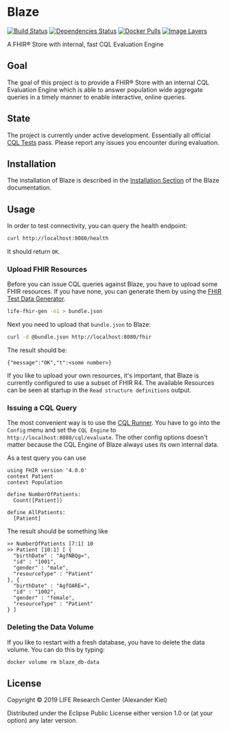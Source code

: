 # Blaze

[![Build Status](https://travis-ci.org/life-research/blaze.svg?branch=master)](https://travis-ci.org/life-research/blaze)
[![Dependencies Status](https://versions.deps.co/life-research/blaze/status.svg)](https://versions.deps.co/life-research/blaze)
[![Docker Pulls](https://img.shields.io/docker/pulls/liferesearch/blaze.svg)](https://hub.docker.com/r/liferesearch/blaze/)
[![Image Layers](https://images.microbadger.com/badges/image/liferesearch/blaze.svg)](https://microbadger.com/images/liferesearch/blaze)

A FHIR® Store with internal, fast CQL Evaluation Engine

## Goal

The goal of this project is to provide a FHIR® Store with an internal CQL Evaluation Engine which is able to answer population wide aggregate queries in a timely manner to enable interactive, online queries.

## State

The project is currently under active development. Essentially all official [CQL Tests][3] pass. Please report any issues you encounter during evaluation.

## Installation

The installation of Blaze is described in the [Installation Section][4] of the Blaze documentation.

## Usage

In order to test connectivity, you can query the health endpoint:

```bash
curl http://localhost:8080/health
```

It should return `OK`.

### Upload FHIR Resources

Before you can issue CQL queries against Blaze, you have to upload some FHIR resources. If you have none, you can generate them by using the [FHIR Test Data Generator][1].

```bash
life-fhir-gen -n1 > bundle.json
```

Next you need to upload that `bundle.json` to Blaze:

```bash
curl -d @bundle.json http://localhost:8080/fhir
```

The result should be:

```
{"message":"OK","t":<some number>}
```

If you like to upload your own resources, it's important, that Blaze is currently configured to use a subset of FHIR R4. The available Resources can be seen at startup in the `Read structure definitions` output.

### Issuing a CQL Query

The most convenient way is to use the [CQL Runner][2]. You have to go into the `Config` menu and set the `CQL Engine` to `http://localhost:8080/cql/evaluate`. The other config options doesn't matter because the CQL Engine of Blaze always uses its own internal data.

As a test query you can use
```
using FHIR version '4.0.0'
context Patient
context Population

define NumberOfPatients:
  Count([Patient])

define AllPatients:
  [Patient]
```
The result should be something like

```
>> NumberOfPatients [7:1] 10
>> Patient [10:1] [ {
  "birthDate" : "AgfNBQg=",
  "id" : "1001",
  "gender" : "male",
  "resourceType" : "Patient"
}, {
  "birthDate" : "AgfOARE=",
  "id" : "1002",
  "gender" : "female",
  "resourceType" : "Patient"
} ]
```

### Deleting the Data Volume

If you like to restart with a fresh database, you have to delete the data volume. You can do this by typing:

```bash
docker volume rm blaze_db-data
```

## License

Copyright © 2019 LIFE Research Center (Alexander Kiel)

Distributed under the Eclipse Public License either version 1.0 or (at
your option) any later version.

[1]: <https://github.com/life-research/life-fhir-gen>
[2]: <http://cql-runner.dataphoria.org/>
[3]: <https://cql.hl7.org/tests.html>
[4]: <https://life-research.github.io/blaze/#_installation>
